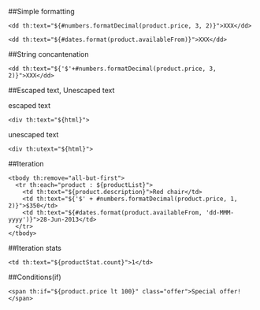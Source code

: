 

##Simple formatting
```
<dd th:text="${#numbers.formatDecimal(product.price, 3, 2)}">XXX</dd>

<dd th:text="${#dates.format(product.availableFrom)}">XXX</dd>
```
##String concantenation
```
<dd th:text="${'$'+#numbers.formatDecimal(product.price, 3, 2)}">XXX</dd>
```
##Escaped text, Unescaped text

escaped text
```
<div th:text="${html}">
```
unescaped text
```
<div th:utext="${html}">
```
##Iteration
```
<tbody th:remove="all-but-first">
  <tr th:each="product : ${productList}">
    <td th:text="${product.description}">Red chair</td>
    <td th:text="${'$' + #numbers.formatDecimal(product.price, 1, 2)}">$350</td>
    <td th:text="${#dates.format(product.availableFrom, 'dd-MMM-yyyy')}">28-Jun-2013</td>
  </tr>
</tbody>
```
##Iteration stats
```
<td th:text="${productStat.count}">1</td>
```
##Conditions(if)
```
<span th:if="${product.price lt 100}" class="offer">Special offer!</span>
```
